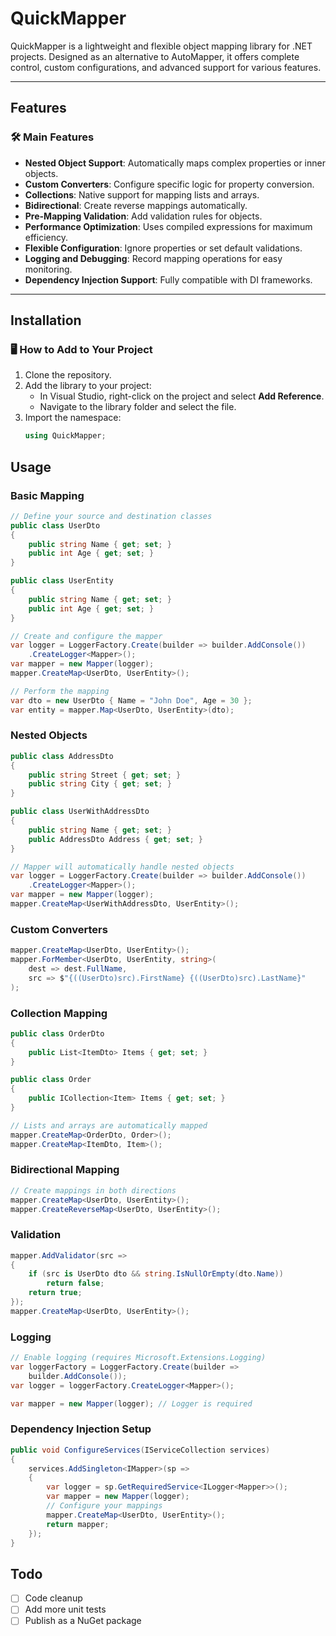 # QuickMapper

QuickMapper is a lightweight and flexible object mapping library for .NET projects. Designed as an alternative to AutoMapper, it offers complete control, custom configurations, and advanced support for various features.

---

## Features

### 🛠️ Main Features

- **Nested Object Support**: Automatically maps complex properties or inner objects.
- **Custom Converters**: Configure specific logic for property conversion.
- **Collections**: Native support for mapping lists and arrays.
- **Bidirectional**: Create reverse mappings automatically.
- **Pre-Mapping Validation**: Add validation rules for objects.
- **Performance Optimization**: Uses compiled expressions for maximum efficiency.
- **Flexible Configuration**: Ignore properties or set default validations.
- **Logging and Debugging**: Record mapping operations for easy monitoring.
- **Dependency Injection Support**: Fully compatible with DI frameworks.

---

## Installation

### 🖥️ How to Add to Your Project

1. Clone the repository.
2. Add the library to your project:
   - In Visual Studio, right-click on the project and select **Add Reference**.
   - Navigate to the library folder and select the file.
3. Import the namespace:
   ```csharp
   using QuickMapper;
   ```

## Usage

### Basic Mapping

```csharp
// Define your source and destination classes
public class UserDto
{
    public string Name { get; set; }
    public int Age { get; set; }
}

public class UserEntity
{
    public string Name { get; set; }
    public int Age { get; set; }
}

// Create and configure the mapper
var logger = LoggerFactory.Create(builder => builder.AddConsole())
    .CreateLogger<Mapper>();
var mapper = new Mapper(logger);
mapper.CreateMap<UserDto, UserEntity>();

// Perform the mapping
var dto = new UserDto { Name = "John Doe", Age = 30 };
var entity = mapper.Map<UserDto, UserEntity>(dto);
```

### Nested Objects

```csharp
public class AddressDto
{
    public string Street { get; set; }
    public string City { get; set; }
}

public class UserWithAddressDto
{
    public string Name { get; set; }
    public AddressDto Address { get; set; }
}

// Mapper will automatically handle nested objects
var logger = LoggerFactory.Create(builder => builder.AddConsole())
    .CreateLogger<Mapper>();
var mapper = new Mapper(logger);
mapper.CreateMap<UserWithAddressDto, UserEntity>();
```

### Custom Converters

```csharp
mapper.CreateMap<UserDto, UserEntity>();
mapper.ForMember<UserDto, UserEntity, string>(
    dest => dest.FullName,
    src => $"{((UserDto)src).FirstName} {((UserDto)src).LastName}"
);
```

### Collection Mapping

```csharp
public class OrderDto
{
    public List<ItemDto> Items { get; set; }
}

public class Order
{
    public ICollection<Item> Items { get; set; }
}

// Lists and arrays are automatically mapped
mapper.CreateMap<OrderDto, Order>();
mapper.CreateMap<ItemDto, Item>();
```

### Bidirectional Mapping

```csharp
// Create mappings in both directions
mapper.CreateMap<UserDto, UserEntity>();
mapper.CreateReverseMap<UserDto, UserEntity>();
```

### Validation

```csharp
mapper.AddValidator(src => 
{
    if (src is UserDto dto && string.IsNullOrEmpty(dto.Name))
        return false;
    return true;
});
mapper.CreateMap<UserDto, UserEntity>();
```

### Logging

```csharp
// Enable logging (requires Microsoft.Extensions.Logging)
var loggerFactory = LoggerFactory.Create(builder => 
    builder.AddConsole());
var logger = loggerFactory.CreateLogger<Mapper>();

var mapper = new Mapper(logger); // Logger is required
```

### Dependency Injection Setup

```csharp
public void ConfigureServices(IServiceCollection services)
{
    services.AddSingleton<IMapper>(sp =>
    {
        var logger = sp.GetRequiredService<ILogger<Mapper>>();
        var mapper = new Mapper(logger);
        // Configure your mappings
        mapper.CreateMap<UserDto, UserEntity>();
        return mapper;
    });
}
```

## Todo

  - [ ] Code cleanup
  - [ ] Add more unit tests
  - [ ] Publish as a NuGet package
